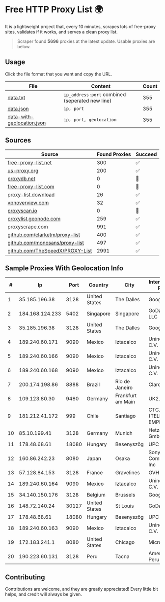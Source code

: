 
# Free HTTP Proxy List 🌍

It is a lightweight project that, every 10 minutes, scrapes lots of free-proxy sites, validates if it works, and serves a clean proxy list.


> Scraper found **5696** proxies at the latest update. Usable proxies are below.

## Usage

Click the file format that you want and copy the URL.


|File|Content|Count|
|----|-------|-----|
|[data.txt](https://raw.githubusercontent.com/themiralay/Proxy-List-World/master/data.txt)|`ip_address:port` combined (seperated new line)|355|
|[data.json](https://raw.githubusercontent.com/themiralay/Proxy-List-World/master/data.json)|`ip, port`|355|
|[data-with-geolocation.json](https://raw.githubusercontent.com/themiralay/Proxy-List-World/master/data-with-geolocation.json)|`ip, port, geolocation`|355|

## Sources

|Source|Found Proxies|Succeed|
|------|-------------|-------|
|[free-proxy-list.net](https://free-proxy-list.net)|300|✅|
|[us-proxy.org](https://www.us-proxy.org)|200|✅|
|[proxydb.net](http://proxydb.net)|0|🚫|
|[free-proxy-list.com](https://free-proxy-list.com/?page=&port=&type%5B%5D=http&type%5B%5D=https&up_time=0&search=Search)|0|🚫|
|[proxy-list.download](https://www.proxy-list.download/HTTP)|26|✅|
|[vpnoverview.com](https://vpnoverview.com/privacy/anonymous-browsing/free-proxy-servers)|32|✅|
|[proxyscan.io](https://www.proxyscan.io)|0|🚫|
|[proxylist.geonode.com](https://proxylist.geonode.com/api/proxy-list?limit=300&page=1&sort_by=lastChecked&sort_type=desc&protocols=http,https)|259|✅|
|[proxyscrape.com](https://api.proxyscrape.com/v2/?request=displayproxies&protocol=http&timeout=10000&country=all&ssl=all&anonymity=all)|991|✅|
|[github.com/clarketm/proxy-list](https://raw.githubusercontent.com/clarketm/proxy-list/master/proxy-list-raw.txt)|400|✅|
|[github.com/monosans/proxy-list](https://raw.githubusercontent.com/monosans/proxy-list/main/proxies/http.txt)|497|✅|
|[github.com/TheSpeedX/PROXY-List](https://raw.githubusercontent.com/TheSpeedX/PROXY-List/master/http.txt)|2991|✅|


## Sample Proxies With Geolocation Info

|#|Ip|Port|Country|City|Internet Service Provider|
|-|--|----|-------|----|-------------------------|
|1|35.185.196.38|3128|United States|The Dalles|Google LLC|
|2|184.168.124.233|5402|Singapore|Singapore|GoDaddy.com, LLC|
|3|35.185.196.38|3128|United States|The Dalles|Google LLC|
|4|189.240.60.171|9090|Mexico|Iztacalco|Uninet S.A. de C.V.|
|5|189.240.60.166|9090|Mexico|Iztacalco|Uninet S.A. de C.V.|
|6|189.240.60.168|9090|Mexico|Iztacalco|Uninet S.A. de C.V.|
|7|200.174.198.86|8888|Brazil|Rio de Janeiro|Claro S.A|
|8|109.123.80.30|9480|Germany|Frankfurt am Main|UK2.NET|
|9|181.212.41.172|999|Chile|Santiago|CTC. CORP S.A. (TELEFONICA EMPRESAS)|
|10|85.10.199.41|3128|Germany|Munich|Hetzner Online GmbH|
|11|178.48.68.61|18080|Hungary|Besenyszög|UPC|
|12|160.86.242.23|8080|Japan|Osaka|Sony Network Communications Inc|
|13|57.128.84.153|3128|France|Gravelines|OVH SAS|
|14|189.240.60.164|9090|Mexico|Iztacalco|Uninet S.A. de C.V.|
|15|34.140.150.176|3128|Belgium|Brussels|Google LLC|
|16|148.72.140.24|30127|United States|St Louis|GoDaddy.com|
|17|178.48.68.61|18080|Hungary|Besenyszög|UPC|
|18|189.240.60.163|9090|Mexico|Iztacalco|Uninet S.A. de C.V.|
|19|172.183.241.1|8080|United States|Chicago|Microsoft|
|20|190.223.60.131|3128|Peru|Tacna|America Movil Peru S.A.C.|



## Contributing

Contributions are welcome, and they are greatly appreciated! Every
little bit helps, and credit will always be given.

